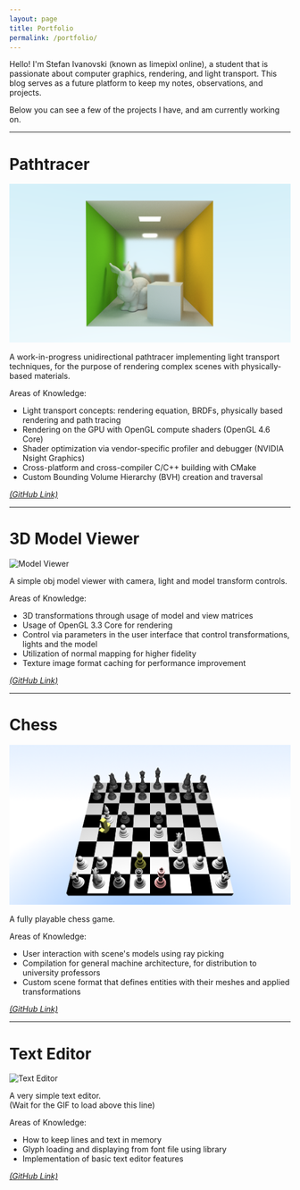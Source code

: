 ```yaml
---
layout: page
title: Portfolio
permalink: /portfolio/
---
```


Hello! I'm Stefan Ivanovski (known as limepixl online), a student that is passionate about computer graphics, rendering, and light transport. This blog serves as a future platform to keep my notes, observations, and projects. 

Below you can see a few of the projects I have, and am currently working on.

---  

# **Pathtracer**

![Pathtracer](/assets/pathtracing_journey_1/mis_bvh_blinnphong_bunny.png)

A work-in-progress unidirectional pathtracer implementing light transport techniques, for the purpose of rendering complex scenes with physically-based materials.

Areas of Knowledge:
- Light transport concepts: rendering equation, BRDFs, physically based rendering and path tracing
- Rendering on the GPU with OpenGL compute shaders (OpenGL 4.6 Core)
- Shader optimization via vendor-specific profiler and debugger (NVIDIA Nsight Graphics)
- Cross-platform and cross-compiler C/C++ building with CMake
- Custom Bounding Volume Hierarchy (BVH) creation and traversal

[*(GitHub Link)*](https://github.com/limepixl/pathtracer)

---  

# **3D Model Viewer**

![Model Viewer](https://raw.githubusercontent.com/limepixl/model-viewer/master/img/3.png)

A simple obj model viewer with camera, light and model transform controls.

Areas of Knowledge:
- 3D transformations through usage of model and view matrices
- Usage of OpenGL 3.3 Core for rendering
- Control via parameters in the user interface that control transformations, lights and the model
- Utilization of normal mapping for higher fidelity
- Texture image format caching for performance improvement

[*(GitHub Link)*](https://github.com/limepixl/model-viewer)

---  

# **Chess**

![Chess](https://raw.githubusercontent.com/limepixl/chess/main/renders/render.png)

A fully playable chess game.

Areas of Knowledge:
- User interaction with scene's models using ray picking
- Compilation for general machine architecture, for distribution to university professors
- Custom scene format that defines entities with their meshes and applied transformations

[*(GitHub Link)*](https://github.com/limepixl/chess)

---  

# **Text Editor**

![Text Editor](https://github.com/limepixl/text-editor/raw/main/demo.gif)

A very simple text editor.  
(Wait for the GIF to load above this line)

Areas of Knowledge:
- How to keep lines and text in memory
- Glyph loading and displaying from font file using library
- Implementation of basic text editor features

[*(GitHub Link)*](https://github.com/limepixl/text-editor)